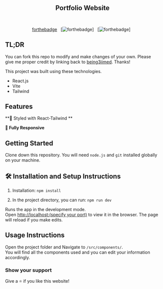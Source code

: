 <h2 align="center">
  Portfolio Website<br/>
 
</h2>
<br/>

<center>

[forthebadge](https://forthebadge.com/images/badges/built-with-love.svg) &nbsp;
[![forthebadge](https://forthebadge.com/images/badges/made-with-javascript.svg)] &nbsp;
[![forthebadge](https://forthebadge.com/images/badges/open-source.svg)] &nbsp;
</center>


## TL;DR

You can fork this repo to modify and make changes of your own. Please give me proper credit by linking back to [being3iimed](https://github.com/being3iimed/dev-website). Thanks!


This project was built using these technologies.

- React.js
- Vite
- Tailwind

## Features


**🎨 Styled with React-Tailwind **

**📱 Fully Responsive**

## Getting Started

Clone down this repository. You will need `node.js` and `git` installed globally on your machine.

## 🛠 Installation and Setup Instructions

1. Installation: `npm install`

2. In the project directory, you can run: `npm run dev`

Runs the app in the development mode.\
Open [http://localhost:(specify your port)](http://localhost:port) to view it in the browser.
The page will reload if you make edits.

## Usage Instructions

Open the project folder and Navigate to `/src/components/`. <br/>
You will find all the components used and you can edit your information accordingly.

### Show your support

Give a ⭐ if you like this website!
